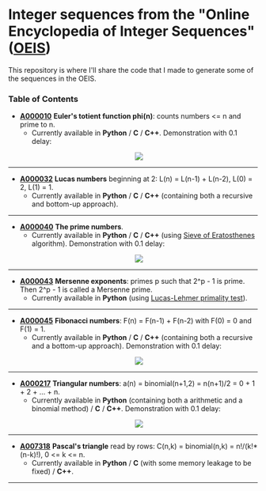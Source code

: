 # Integer sequences from the "Online Encyclopedia of Integer Sequences" ([OEIS](https://oeis.org/))

This repository is where I'll share the code that I made to generate some of the sequences in the OEIS.

### Table of Contents
+ **[A000010](https://oeis.org/A000010)** **Euler's totient function phi(n)**: counts numbers <= n and prime to n.
  - Currently available in **Python** / **C** / **C++**. Demonstration with 0.1 delay: 
  <p align="center">
    <img src="https://media.giphy.com/media/LRZWOzi1JKhYd9V4KP/giphy.gif">
  </p>

---

+ **[A000032](https://oeis.org/A000032)** **Lucas numbers** beginning at 2: L(n) = L(n-1) + L(n-2), L(0) = 2, L(1) = 1.
   - Currently available in **Python** / **C** / **C++** (containing both a recursive and bottom-up approach).

---

+ **[A000040](https://oeis.org/A000040)** **The prime numbers**.
  - Currently available in **Python** / **C** / **C++** (using [Sieve of Eratosthenes](https://en.wikipedia.org/wiki/Sieve_of_Eratosthenes) algorithm). Demonstration with 0.1 delay:
  <p align="center">
    <img src="https://media.giphy.com/media/RgzKjn78GsdWGenYt8/giphy.gif">
  </p>
  
---

+ **[A000043](https://oeis.org/A000043)** **Mersenne exponents**: primes p such that 2^p - 1 is prime. Then 2^p - 1 is called a Mersenne prime.
   - Currently available in **Python** (using [Lucas-Lehmer primality test](https://en.wikipedia.org/wiki/Lucas%E2%80%93Lehmer_primality_test)).

---

+ **[A000045](https://oeis.org/A000045)** **Fibonacci numbers**: F(n) = F(n-1) + F(n-2) with F(0) = 0 and F(1) = 1.
  - Currently available in **Python** / **C** / **C++** (containing both a recursive and a bottom-up approach). Demonstration with 0.1 delay:
  <p align="center">
    <img src="https://media.giphy.com/media/UpDraH9RuxjXyz5qy4/giphy.gif">
  </p>
  
---

+ **[A000217](https://oeis.org/A000217)** **Triangular numbers**: a(n) = binomial(n+1,2) = n(n+1)/2 = 0 + 1 + 2 + ... + n.
  - Currently available in **Python** (containing both a arithmetic and a binomial method) / **C** / **C++**. Demonstration with 0.1 delay:
  <p align="center">
    <img src="https://media.giphy.com/media/dVbo5vn5ktHLJig3nu/giphy.gif">
  </p>
  
---

+ **[A007318](https://oeis.org/A007318)** **Pascal's triangle** read by rows: C(n,k) = binomial(n,k) = n!/(k!*(n-k)!), 0 <= k <= n.
  - Currently available in **Python** / **C** (with some memory leakage to be fixed) / **C++**.

---

